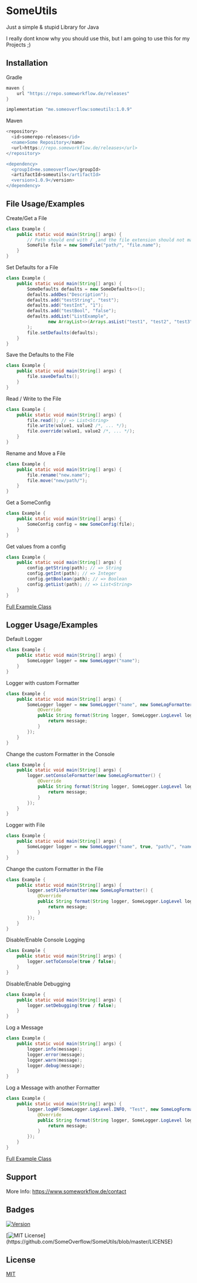 # SomeUtils

Just a simple & stupid Library for Java

I really dont know why you should use this,
but I am going to use this for my Projects ;)

## Installation

Gradle
```gradle
maven {
    url "https://repo.someworkflow.de/releases"
}

implementation "me.someoverflow:someutils:1.0.9"
```

Maven
```gradle
<repository>
  <id>somerepo-releases</id>
  <name>Some Repository</name>
  <url>https://repo.someworkflow.de/releases</url>
</repository>

<dependency>
  <groupId>me.someoverflow</groupId>
  <artifactId>someutils</artifactId>
  <version>1.0.9</version>
</dependency>
```
    
## File Usage/Examples

Create/Get a File
```java
class Example {
    public static void main(String[] args) {
        // Path should end with / ,and the file extension should not matter
        SomeFile file = new SomeFile("path/", "file.name");
    }
}
```

Set Defaults for a File
```java
class Example {
    public static void main(String[] args) {
        SomeDefaults defaults = new SomeDefaults<>();
        defaults.addDes("Description");
        defaults.add("testString", "test");
        defaults.add("testInt", "1");
        defaults.add("testBool", "false");
        defaults.addList("ListExample",
                new ArrayList<>(Arrays.asList("test1", "test2", "test3", "bread", "tree"))
        );
        file.setDefaults(defaults);
    }
}
```

Save the Defaults to the File
```java
class Example {
    public static void main(String[] args) {
        file.saveDefaults();
    }
}
```

Read / Write to the File
```java
class Example {
    public static void main(String[] args) {
        file.read(); // => List<String>
        file.write(value1, value2 /*, ... */);
        file.override(value1, value2 /*, ... */);
    }
}
```

Rename and Move a File
```java
class Example {
    public static void main(String[] args) {
        file.rename("new.name");
        file.move("new/path/");
    }
}
```

Get a SomeConfig
```java
class Example {
    public static void main(String[] args) {
        SomeConfig config = new SomeConfig(file);
    }
}
```

Get values from a config
```java
class Example {
    public static void main(String[] args) {
        config.getString(path); // => String
        config.getInt(path); // => Integer
        config.getBoolean(path); // => Boolean
        config.getList(path); // => List<String>
    }
}
```

[Full Example Class](https://github.com/SomeOverflow/SomeUtils/blob/master/src/test/java/FileExample.java)
## Logger Usage/Examples

Default Logger
```java
class Example {
    public static void main(String[] args) {
        SomeLogger logger = new SomeLogger("name");
    }
}
```

Logger with custom Formatter
```java
class Example {
    public static void main(String[] args) {
        SomeLogger logger = new SomeLogger("name", new SomeLogFormatter() {
            @Override
            public String format(String logger, SomeLogger.LogLevel logLevel, String message) {
                return message;
            }
        });
    }
}
```

Change the custom Formatter in the Console
```java
class Example {
    public static void main(String[] args) {
        logger.setConsoleFormatter(new SomeLogFormatter() {
            @Override
            public String format(String logger, SomeLogger.LogLevel logLevel, String message) {
                return message;
            }
        });
    }
}
```

Logger with File
```java
class Example {
    public static void main(String[] args) {
        SomeLogger logger = new SomeLogger("name", true, "path/", "name.custom");
    }
}
```

Change the custom Formatter in the File
```java
class Example {
    public static void main(String[] args) {
        logger.setFileFormatter(new SomeLogFormatter() {
            @Override
            public String format(String logger, SomeLogger.LogLevel logLevel, String message) {
                return message;
            }
        });
    }
}
```

Disable/Enable Console Logging
```java
class Example {
    public static void main(String[] args) {
        logger.setToConsole(true / false);
    }
}
```

Disable/Enable Debugging
```java
class Example {
    public static void main(String[] args) {
        logger.setDebugging(true / false);
    }
}
```

Log a Message
```java
class Example {
    public static void main(String[] args) {
        logger.info(message);
        logger.error(message);
        logger.warn(message);
        logger.debug(message);
    }
}
```

Log a Message with another Formatter
```java
class Example {
    public static void main(String[] args) {
        logger.logWF(SomeLogger.LogLevel.INFO, "Test", new SomeLogFormatter() {
            @Override
            public String format(String logger, SomeLogger.LogLevel logLevel, String message) {
                return message;
            }
        });
    }
}
```

[Full Example Class](https://github.com/SomeOverflow/SomeUtils/blob/master/src/test/java/LogExample.java)

## Support

More Info: https://www.someworkflow.de/contact

## Badges

[![Version](https://repo.someworkflow.de/api/badge/latest/releases/me/someoverflow/someutils?color=40c14a&name=SomeUtils&prefix=v)](https://repo.someworkflow.de/#/snapshots/me/someoverflow/someutils)

[![MIT License](https://img.shields.io/apm/l/atomic-design-ui.svg?)](https://github.com/SomeOverflow/SomeUtils/blob/master/LICENSE)
## License

[MIT](https://choosealicense.com/licenses/mit/)

